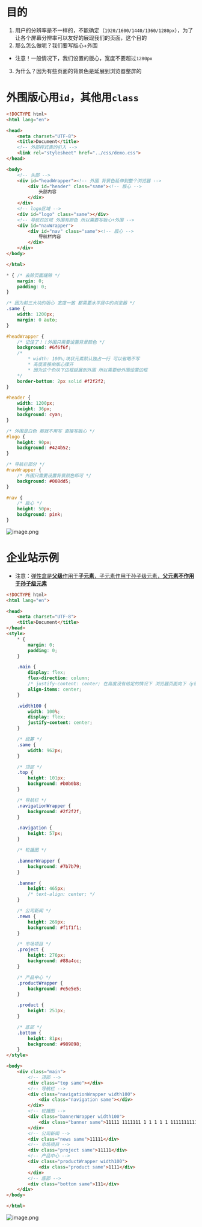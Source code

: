 <a name="accMd"></a>
# 目的
1. 用户的分辨率是不一样的，不能确定（`1920/1600/1440/1360/1280px`），为了让各个屏幕分辨率可以友好的展现我们的页面，这个目的
2. 那么怎么做呢？我们要写版心+外围
- 注意！一般情况下，我们设置的版心，宽度不要超过`1280px`
3. 为什么？因为有些页面的背景色是延展到浏览器整屏的
<a name="szNKC"></a>
# 外围版心用`id`，其他用`class`
```html
<!DOCTYPE html>
<html lang="en">

<head>
    <meta charset="UTF-8">
    <title>Document</title>
    <!-- 外部样式表的引入 -->
    <link rel="stylesheet" href="../css/demo.css">
</head>

<body>
    <!-- 头部 -->
    <div id="headWrapper"><!-- 外围 背景色延伸到整个浏览器 -->
        <div id="header" class="same"><!-- 版心 -->
            头部内容
        </div>
    </div>
    <!-- logo区域 -->
    <div id="logo" class="same"></div>
    <!-- 导航栏区域 外围有颜色 所以需要写版心+外围 -->
    <div id="navWrapper">
        <div id="nav" class="same"><!-- 版心 -->
            导航栏内容
        </div>
    </div>
</body>

</html>
```
```css
* { /* 去除页面缝隙 */
    margin: 0;
    padding: 0;
}

/* 因为前三大块的版心 宽度一致 都需要水平居中的浏览器 */
.same {
    width: 1200px;
    margin: 0 auto;
}

#headWrapper {
    /* 记住了！！外围只需要设置背景颜色 */
    background: #6f6f6f;
    /* 
        * width: 100%;块状元素默认独占一行 可以省略不写 
        * 高度直接由版心撑开 
        * 因为这个色块下边框延展到外围 所以需要给外围设置边框 
    */
    border-bottom: 2px solid #f2f2f2;
}

#header {
    width: 1200px;
    height: 36px;
    background: cyan;
}

/* 外围是白色 那就不用写 直接写版心 */
#logo {
    height: 90px;
    background: #424b52;
}

/* 导航栏部分 */
#navWrapper {
    /* 外围只需要设置背景颜色即可 */
    background: #008dd5;
}

#nav {
    /* 版心 */
    height: 50px;
    background: pink;
}
```
![image.png](https://cdn.nlark.com/yuque/0/2022/png/25380982/1649068091129-1514119f-b8c5-4bc9-8059-56e5665bad53.png#clientId=u6c3525aa-8209-4&from=paste&height=178&id=u39e8084a&originHeight=223&originWidth=1901&originalType=binary&ratio=1&rotation=0&showTitle=false&size=5221&status=done&style=stroke&taskId=u5a0c5474-0c5f-41bf-9aa3-6578f615e51&title=&width=1520.8)
<a name="yRJT9"></a>
# 企业站示例

- 注意：[弹性盒是**父级**作用于**子元素**，子元素作用于孙子级元素，**父元素不作用于孙子级元素**](https://blog.csdn.net/tjy1214/article/details/81330818)
```html
<!DOCTYPE html>
<html lang="en">

<head>
    <meta charset="UTF-8">
    <title>Document</title>
</head>
<style>
    * {
        margin: 0;
        padding: 0;
    }

    .main {
        display: flex;
        flex-direction: column;
        /* justify-content: center; 在高度没有给定的情况下 浏览器页面向下（y轴）无限延伸 因此使用没有意义 */
        align-items: center;
    }

    .width100 {
        width: 100%;
        display: flex;
        justify-content: center;
    }

    /* 统筹 */
    .same {
        width: 962px;
    }

    /* 顶部 */
    .top {
        height: 101px;
        background: #b0b0b8;
    }

    /* 导航栏 */
    .navigationWrapper {
        background: #2f2f2f;
    }

    .navigation {
        height: 57px;
    }

    /* 轮播图 */

    .bannerWrapper {
        background: #7b7b79;
    }

    .banner {
        height: 465px;
        /* text-align: center; */
    }

    /* 公司新闻 */
    .news {
        height: 269px;
        background: #f1f1f1;
    }

    /* 市场项目 */
    .project {
        height: 276px;
        background: #88a4cc;
    }

    /* 产品中心 */
    .productWrapper {
        background: #e5e5e5;
    }

    .product {
        height: 251px;
    }

    /* 底部 */
    .bottom {
        height: 81px;
        background: #989898;
    }
</style>

<body>
    <div class="main">
        <!-- 顶部 -->
        <div class="top same"></div>
        <!-- 导航栏 -->
        <div class="navigationWrapper width100">
            <div class="navigation same"></div>
        </div>
        <!-- 轮播图 -->
        <div class="bannerWrapper width100">
            <div class="banner same">11111 1111111 1 1 1 1 1 11111111111111111111 11111111111111111111 111111111111111111111111 1111111111111111 1111111 1 1 1 1 1 11111111111111111111 11111111111111111111 111111111111111111111111 1111111111111111 1111111 1 1 1 1 1 11111111111111111111 11111111111111111111 111111111111111111111111 1111111111111111 1111111 1 1 1 1 1 11111111111111111111 11111111111111111111 111111111111111111111111 1111111111111111 1111111 1 1 1 1 1 11111111111111111111 11111111111111111111 111111111111111111111111 11111111111</div>
        </div>
        <!-- 公司新闻 -->
        <div class="news same">11111</div>
        <!-- 市场项目 -->
        <div class="project same">11111</div>
        <!-- 产品中心 -->
        <div class="productWrapper width100">
            <div class="product same">1111</div>
        </div>
        <!-- 底部 -->
        <div class="bottom same">111</div>
    </div>
</body>

</html>
```
![image.png](https://cdn.nlark.com/yuque/0/2022/png/25380982/1648740935505-22b7e31f-fdbb-45ab-be0d-f0c433ea347a.png#clientId=u0c096bc8-1262-4&from=paste&height=512&id=uc8f32ea2&originHeight=640&originWidth=959&originalType=binary&ratio=1&rotation=0&showTitle=false&size=7297&status=done&style=stroke&taskId=u5fcd0459-57d8-4962-885a-dfbb0a9ddb4&title=&width=767.2)
